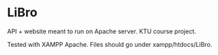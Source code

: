 # LiBro
API + website meant to run on Apache server. KTU course project.

Tested with XAMPP Apache. Files should go under xampp/htdocs/LiBro.
